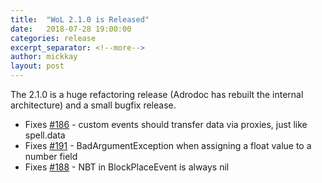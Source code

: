 ```yaml
---
title:  "WoL 2.1.0 is Released"
date:   2018-07-28 19:00:00
categories: release
excerpt_separator: <!--more-->
author: mickkay
layout: post
---
```

The 2.1.0 is a huge refactoring release (Adrodoc has rebuilt the internal architecture) and a small bugfix release.
<!--more-->
* Fixes [#186](https://github.com/wizards-of-lua/wizards-of-lua/issues/186) - custom events should transfer data via proxies, just like spell.data
* Fixes [#191](https://github.com/wizards-of-lua/wizards-of-lua/issues/191) - BadArgumentException when assigning a float value to a number field
* Fixes [#188](https://github.com/wizards-of-lua/wizards-of-lua/issues/188) - NBT in BlockPlaceEvent is always nil

